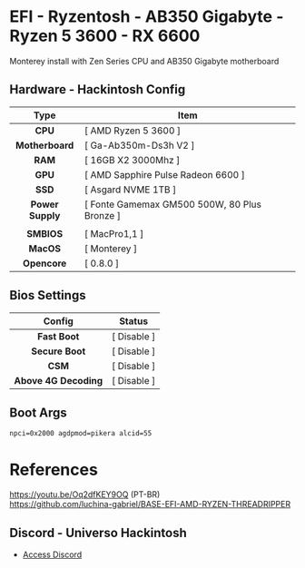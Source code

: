 # EFI - Ryzentosh - AB350 Gigabyte - Ryzen 5 3600 - RX 6600

Monterey install with Zen Series CPU and AB350 Gigabyte motherboard

## Hardware - Hackintosh Config

|       Type       | Item                                   |
|:----------------:|----------------------------------------|
|     **CPU**      | [ AMD Ryzen 5 3600 ]                     |
| **Motherboard**  | [ Ga-Ab350m-Ds3h V2 ]    |
|     **RAM**      | [  16GB X2 3000Mhz ]   |
|     **GPU**      | [  AMD Sapphire Pulse Radeon 6600 ] |
|     **SSD**      | [ Asgard NVME 1TB ]  |
| **Power Supply** | [ Fonte Gamemax GM500 500W, 80 Plus Bronze ]  |
|                  |                                        |
|    **SMBIOS**    | [ MacPro1,1 ]                          |
|    **MacOS**     | [ Monterey ]                           |
|   **Opencore**   | [ 0.8.0 ]                              |


## Bios Settings

|        Config         | Status      |
|:---------------------:|------------ |
|     **Fast Boot**     | [ Disable ] |
|    **Secure Boot**    | [ Disable ] |
|        **CSM**        | [ Disable ] |
| **Above 4G Decoding** | [ Disable ] |

## Boot Args

`npci=0x2000 agdpmod=pikera alcid=55`


# References
https://youtu.be/Oq2dfKEY9OQ (PT-BR)
<br>
https://github.com/luchina-gabriel/BASE-EFI-AMD-RYZEN-THREADRIPPER
## Discord - Universo Hackintosh
- [Access Discord](https://discord.universohackintosh.com.br)
